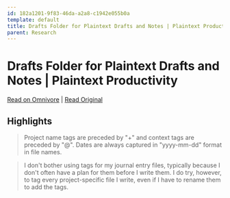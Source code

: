 ```yaml
---
id: 182a1201-9f83-46da-a2a8-c1942e055b0a
template: default
title: Drafts Folder for Plaintext Drafts and Notes | Plaintext Productivity
parent: Research
---
```


# Drafts Folder for Plaintext Drafts and Notes | Plaintext Productivity

[Read on Omnivore](https://omnivore.app/me/http-plaintext-productivity-net-3-01-drafts-folder-for-plaintext-18b6726e3fc) | [Read Original](http://plaintext-productivity.net/3-01-drafts-folder-for-plaintext-drafts-and-notes.html)

## Highlights

> Project name tags are preceded by "+" and context tags are preceded by "@". Dates are always captured in "yyyy-mm-dd" format in file names.

> I don't bother using tags for my journal entry files, typically because I don't often have a plan for them before I write them. I do try, however, to tag every project-specific file I write, even if I have to rename them to add the tags.

